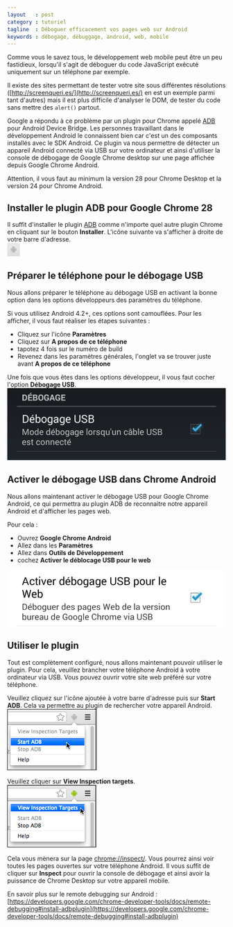 ```yaml
---
layout   : post
category : tutoriel
tagline  : Déboguer efficacement vos pages web sur Android
keywords : débogage, débuggage, android, web, mobile
---
```


Comme vous le savez tous, le développement web mobile peut être un peu fastidieux, lorsqu'il s'agit de déboguer du code JavaScript exécuté uniquement sur un téléphone par exemple.

Il existe des sites permettant de tester votre site sous différentes résolutions ([http://screenqueri.es/](http://screenqueri.es/) en est un exemple parmi tant d'autres) mais il est plus difficile d'analyser le DOM, de tester du code sans mettre des <code>alert()</code> partout. 

Google a répondu à ce problème par un plugin pour Chrome appelé [ADB](https://chrome.google.com/webstore/detail/adb/dpngiggdglpdnjdoaefidgiigpemgage) pour Android Device Bridge. Les personnes travaillant dans le développement Android le connaissent bien car c'est un des composants installés avec le SDK Android.
Ce plugin va nous permettre de détecter un appareil Android connecté via USB sur votre ordinateur et ainsi d'utiliser la console de débogage de Google Chrome desktop sur une page affichée depuis Google Chrome Android.

<div class="alert">Attention, il vous faut au minimum la version 28 pour Chrome Desktop et la version 24 pour Chrome Android.</div>

## Installer le plugin ADB pour Google Chrome 28

Il suffit d'installer le plugin [ADB](https://chrome.google.com/webstore/detail/adb/dpngiggdglpdnjdoaefidgiigpemgage) comme n'importe quel autre plugin Chrome en cliquant sur le bouton **Installer**. L'icône suivante va s'afficher à droite de votre barre d'adresse.  
![bouton ADB plugin](/img/2013/08/30/adb-plugin-button.png)


## Préparer le téléphone pour le débogage USB
Nous allons préparer le téléphone au débogage USB en activant la bonne option dans les options développeurs des paramètres du téléphone.

Si vous utilisez Android 4.2+, ces options sont camouflées. Pour les afficher, il vous faut réaliser les étapes suivantes : 

  * Cliquez sur l'icône **Paramètres**
  * Cliquez sur **A propos de ce téléphone**
  * tapotez 4 fois sur le numéro de build
  * Revenez dans les paramètres générales, l'onglet va se trouver juste avant **A propos de ce téléphone**

Une fois que vous êtes dans les options développeur, il vous faut cocher l'option **Débogage USB**. 
![Activer le débogage USB dans les paramètres](/img/2013/08/30/settings-activate-usb-remote.png)


## Activer le débogage USB dans Chrome Android
Nous allons maintenant activer le débogage USB pour Google Chrome Android, ce qui permettra au plugin ADB de reconnaitre notre appareil Android et d'afficher les pages web.

Pour cela :

  * Ouvrez **Google Chrome Android**
  * Allez dans les **Paramètres**
  * Allez dans **Outils de Développement**
  * cochez **Activer le déblocage USB pour le web**
  
![Activer le débogage USB dans Google Chrome Android](/img/2013/08/30/chrome-activate-usb-remote.png)

  
## Utiliser le plugin
Tout est complètement configuré, nous allons maintenant pouvoir utiliser le plugin. Pour cela, veuillez brancher votre téléphone Android à votre ordinateur via USB. Vous pouvez ouvrir votre site web préféré sur votre téléphone.

Veuillez cliquez sur l'icône ajoutée à votre barre d'adresse puis sur **Start ADB**. Cela va permettre au plugin de rechercher votre appareil Android.  
![Activer ADB](/img/2013/08/30/adb-plugin-menu.png)

Veuillez cliquer sur **View Inspection targets**.  
![Activer ADB](/img/2013/08/30/adb-plugin-menu-active.png)

Cela vous mènera sur la page  [chrome://inspect/](chrome://inspect/).
Vous pourrez ainsi voir toutes les pages ouvertes sur votre téléphone Android. Il vous suffit de cliquer sur **Inspect** pour ouvrir la console de débogage et ainsi avoir la puissance de Chrome Desktop sur votre appareil mobile.

En savoir plus sur le remote debugging sur Android : [https://developers.google.com/chrome-developer-tools/docs/remote-debugging#install-adbplugin](https://developers.google.com/chrome-developer-tools/docs/remote-debugging#install-adbplugin)
   
  